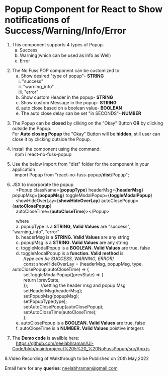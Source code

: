 
# Popup Component for React to Show notifications of Success/Warning/Info/Error  

1. This component supports 4 types of Popup.  
	&nbsp;&nbsp;a. Success  
	&nbsp;&nbsp;b. Warning(which can be used as Info as Well)  
	&nbsp;&nbsp;c. Error  

2. The No Fuss POP component can be customized to:  
	&nbsp;&nbsp; a. Show desired "type of popup"- **STRING**  
		&nbsp;&nbsp;&nbsp;&nbsp; i.  "success"  
		&nbsp;&nbsp;&nbsp;&nbsp; ii.   "warning_info"  
		&nbsp;&nbsp;&nbsp;&nbsp; iii.  "error"  
	&nbsp;&nbsp; b. Show custom Header in the popup- **STRING**  
	&nbsp;&nbsp; c. Show custom Message in the popup- **STRING**  
	&nbsp;&nbsp; d. auto close based on a boolean value- **BOOLEAN**  
	&nbsp;&nbsp; e. The auto close delay can be set "in SECONDS"- **NUMBER**  

3. 	The Popup can be **closed** by cliking on the "Okay" Button **OR** by clicking outside the Popup.  
	For **Auto closing Popup** the "Okay" Button will be **hidden**, still user can close it by clicking outside the Popup.    
	
4. Install the component using the command:  
	&nbsp; npm i react-no-fuss-popup  

5. Use the below import from "dist" folder for the component in your application  
	&nbsp; import Popup from "react-no-fuss-popup/**dist**/Popup";  

6. JSX to incorporate the popup  
	&nbsp;&nbsp; \<Popup className={**popupType**} headerMsg={**headerMsg**} popupMsg={**popupMsg**} toggleModalPopup={**toggleModalPopup**}  
                   &nbsp;&nbsp;  showHideOverLay={**showHideOverLay**} autoClosePopup={**autoClosePopup**}  
                   &nbsp;&nbsp;  autoCloseTime={**autoCloseTime**}\>\</Popup\>  
				   
	&nbsp;&nbsp; where   
	&nbsp;&nbsp; a. popupType is a **STRING, Valid Values** are "success", "warning_info", "error"  
	&nbsp;&nbsp; b. headerMsg is a **STRING. Valid Values** are any string  
	&nbsp;&nbsp; c. popupMsg is a **STRING. Valid Values** are any string  
	&nbsp;&nbsp; c. toggleModalPopup is a **BOOLEAN. Valid Values** are true, false  
	&nbsp;&nbsp; d. toggleModalPopup is a **function. Valid method** is:  
								&nbsp;&nbsp;&nbsp;&nbsp;&nbsp;&nbsp;&nbsp;&nbsp;  /*type can be SUCCESS, WARNING, ERROR*/  
								&nbsp;&nbsp;&nbsp;&nbsp;&nbsp;&nbsp;&nbsp;&nbsp;  const showHideOverLay = (headerMsg, popupMsg, type, autoClosePopup,autoCloseTime) => {  
									&nbsp;&nbsp;&nbsp;&nbsp;&nbsp;&nbsp;&nbsp;&nbsp;  setToggleModalPopup((prevState) => {  
										&nbsp;&nbsp;&nbsp;&nbsp;&nbsp;&nbsp;&nbsp;&nbsp;  return !prevState;  
									&nbsp;&nbsp;&nbsp;&nbsp;&nbsp;&nbsp;&nbsp;&nbsp;  });
									&nbsp;&nbsp;&nbsp;&nbsp;&nbsp;&nbsp;&nbsp;&nbsp;  //setting the header msg and popup Msg  
									&nbsp;&nbsp;&nbsp;&nbsp;&nbsp;&nbsp;&nbsp;&nbsp;  setHeaderMsg(headerMsg);  
									&nbsp;&nbsp;&nbsp;&nbsp;&nbsp;&nbsp;&nbsp;&nbsp;  setPopupMsg(popupMsg);  
									&nbsp;&nbsp;&nbsp;&nbsp;&nbsp;&nbsp;&nbsp;&nbsp;  setPopupType(type);  
									&nbsp;&nbsp;&nbsp;&nbsp;&nbsp;&nbsp;&nbsp;&nbsp;  setAutoClosePopup(autoClosePopup);  
									&nbsp;&nbsp;&nbsp;&nbsp;&nbsp;&nbsp;&nbsp;&nbsp;  setAutoCloseTime(autoCloseTime);  
								&nbsp;&nbsp;&nbsp;&nbsp;&nbsp;&nbsp;&nbsp;&nbsp;  };  
	&nbsp;&nbsp; e. autoClosePopup is a **BOOLEAN. Valid Values** are true, false  
	&nbsp;&nbsp; f. autoCloseTime is a **NUMBER. Valid Values** poistive integers  

7. The **Demo code** is availble here:  
&nbsp;&nbsp;  https://github.com/neelabhraman/UI-Code/blob/main/projecct%205%20_%20NoFussPopup/src/App.js

8.Video Recording of Walkthrough to be Published on 20th May,2022  

 
	
Email here for any **queries**: neelabhraman@gmail.com  